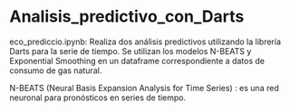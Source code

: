 # Analisis_predictivo_con_Darts

eco_prediccio.ipynb:
Realiza dos análisis predictivos utilizando la librería Darts para la serie de tiempo. Se utilizan los modelos N-BEATS y Exponential Smoothing en un dataframe correspondiente a datos de consumo de gas natural.

N-BEATS (Neural Basis Expansion Analysis for Time Series) : es una red neuronal para pronósticos en series de tiempo. 
